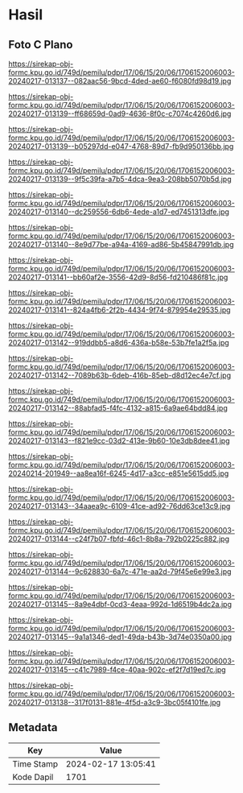 # Hasil

## Foto C Plano

https://sirekap-obj-formc.kpu.go.id/749d/pemilu/pdpr/17/06/15/20/06/1706152006003-20240217-013137--082aac56-9bcd-4ded-ae60-f6080fd98d19.jpg

https://sirekap-obj-formc.kpu.go.id/749d/pemilu/pdpr/17/06/15/20/06/1706152006003-20240217-013139--ff68659d-0ad9-4636-8f0c-c7074c4260d6.jpg

https://sirekap-obj-formc.kpu.go.id/749d/pemilu/pdpr/17/06/15/20/06/1706152006003-20240217-013139--b05297dd-e047-4768-89d7-fb9d950136bb.jpg

https://sirekap-obj-formc.kpu.go.id/749d/pemilu/pdpr/17/06/15/20/06/1706152006003-20240217-013139--9f5c39fa-a7b5-4dca-9ea3-208bb5070b5d.jpg

https://sirekap-obj-formc.kpu.go.id/749d/pemilu/pdpr/17/06/15/20/06/1706152006003-20240217-013140--dc259556-6db6-4ede-a1d7-ed7451313dfe.jpg

https://sirekap-obj-formc.kpu.go.id/749d/pemilu/pdpr/17/06/15/20/06/1706152006003-20240217-013140--8e9d77be-a94a-4169-ad86-5b45847991db.jpg

https://sirekap-obj-formc.kpu.go.id/749d/pemilu/pdpr/17/06/15/20/06/1706152006003-20240217-013141--bb60af2e-3556-42d9-8d56-fd210486f81c.jpg

https://sirekap-obj-formc.kpu.go.id/749d/pemilu/pdpr/17/06/15/20/06/1706152006003-20240217-013141--824a4fb6-2f2b-4434-9f74-879954e29535.jpg

https://sirekap-obj-formc.kpu.go.id/749d/pemilu/pdpr/17/06/15/20/06/1706152006003-20240217-013142--919ddbb5-a8d6-436a-b58e-53b7fe1a2f5a.jpg

https://sirekap-obj-formc.kpu.go.id/749d/pemilu/pdpr/17/06/15/20/06/1706152006003-20240217-013142--7089b63b-6deb-416b-85eb-d8d12ec4e7cf.jpg

https://sirekap-obj-formc.kpu.go.id/749d/pemilu/pdpr/17/06/15/20/06/1706152006003-20240217-013142--88abfad5-f4fc-4132-a815-6a9ae64bdd84.jpg

https://sirekap-obj-formc.kpu.go.id/749d/pemilu/pdpr/17/06/15/20/06/1706152006003-20240217-013143--f821e9cc-03d2-413e-9b60-10e3db8dee41.jpg

https://sirekap-obj-formc.kpu.go.id/749d/pemilu/pdpr/17/06/15/20/06/1706152006003-20240214-201949--aa8ea16f-6245-4d17-a3cc-e851e5615dd5.jpg

https://sirekap-obj-formc.kpu.go.id/749d/pemilu/pdpr/17/06/15/20/06/1706152006003-20240217-013143--34aaea9c-6109-41ce-ad92-76dd63ce13c9.jpg

https://sirekap-obj-formc.kpu.go.id/749d/pemilu/pdpr/17/06/15/20/06/1706152006003-20240217-013144--c24f7b07-fbfd-46c1-8b8a-792b0225c882.jpg

https://sirekap-obj-formc.kpu.go.id/749d/pemilu/pdpr/17/06/15/20/06/1706152006003-20240217-013144--9c628830-6a7c-471e-aa2d-79f45e6e99e3.jpg

https://sirekap-obj-formc.kpu.go.id/749d/pemilu/pdpr/17/06/15/20/06/1706152006003-20240217-013145--8a9e4dbf-0cd3-4eaa-992d-1d6519b4dc2a.jpg

https://sirekap-obj-formc.kpu.go.id/749d/pemilu/pdpr/17/06/15/20/06/1706152006003-20240217-013145--9a1a1346-ded1-49da-b43b-3d74e0350a00.jpg

https://sirekap-obj-formc.kpu.go.id/749d/pemilu/pdpr/17/06/15/20/06/1706152006003-20240217-013145--c41c7989-f4ce-40aa-902c-ef2f7d19ed7c.jpg

https://sirekap-obj-formc.kpu.go.id/749d/pemilu/pdpr/17/06/15/20/06/1706152006003-20240217-013138--317f0131-881e-4f5d-a3c9-3bc05f4101fe.jpg


## Metadata

| Key        | Value               |
| ---------- | ------------------- |
| Time Stamp | 2024-02-17 13:05:41 |
| Kode Dapil | 1701                |



